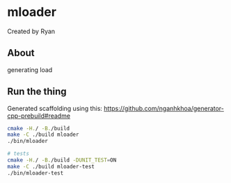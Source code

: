 # mloader

Created by Ryan

## About

generating load

## Run the thing

Generated scaffolding using this:
<https://github.com/nganhkhoa/generator-cpp-prebuild#readme>

```bash
cmake -H./ -B./build
make -C ./build mloader
./bin/mloader

# tests
cmake -H./ -B./build -DUNIT_TEST=ON
make -C ./build mloader-test
./bin/mloader-test
```
